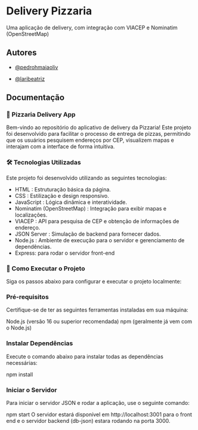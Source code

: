 
# Delivery Pizzaria

Uma aplicação de delivery, com integração com VIACEP e Nominatim (OpenStreetMap)


## Autores

- [@pedrohmaiaoliv](https://www.github.com/pedrohmaiaoliv)

- [@laribeatriz](https://www.github.com/laribeatriz)



## Documentação

### 🍕 Pizzaria Delivery App
Bem-vindo ao repositório do aplicativo de delivery da Pizzaria! Este projeto foi desenvolvido para facilitar o processo de entrega de pizzas, permitindo que os usuários pesquisem endereços por CEP, visualizem mapas e interajam com a interface de forma intuitiva.

### 🛠 Tecnologias Utilizadas
Este projeto foi desenvolvido utilizando as seguintes tecnologias:

- HTML : Estruturação básica da página.
- CSS : Estilização e design responsivo.
- JavaScript : Lógica dinâmica e interatividade.
- Nominatim (OpenStreetMap) : Integração para exibir mapas e localizações.
- VIACEP : API para pesquisa de CEP e obtenção de informações de endereço.
- JSON Server : Simulação de backend para fornecer dados.
- Node.js : Ambiente de execução para o servidor e gerenciamento de dependências.
- Express: para rodar o servidor front-end

### 🚀 Como Executar o Projeto
Siga os passos abaixo para configurar e executar o projeto localmente:

### Pré-requisitos
Certifique-se de ter as seguintes ferramentas instaladas em sua máquina:

Node.js (versão 16 ou superior recomendada)
npm (geralmente já vem com o Node.js)

### Instalar Dependências
Execute o comando abaixo para instalar todas as dependências necessárias:

npm install

### Iniciar o Servidor
Para iniciar o servidor JSON e rodar a aplicação, use o seguinte comando:

npm start
O servidor estará disponível em http://localhost:3001 para o front end
e o servidor backend (db-json) estara rodando na porta 3000.

